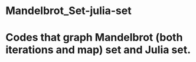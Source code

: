 # Mandelbrot_Set-julia-set
  # Codes that graph Mandelbrot (both iterations and map) set and Julia set.
